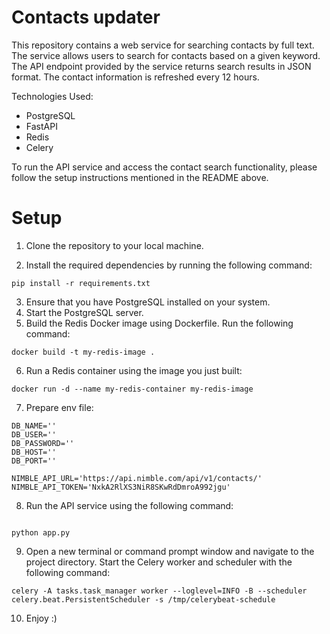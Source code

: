 # Contacts updater


This repository contains a web service for searching contacts by full text. The service allows users to search for contacts based on a given keyword. The API endpoint provided by the service returns search results in JSON format. The contact information is refreshed every 12 hours.

Technologies Used:

- PostgreSQL
- FastAPI
- Redis
- Celery

To run the API service and access the contact search functionality, please follow the setup instructions mentioned in the README above.

# Setup
1. Clone the repository to your local machine.

2. Install the required dependencies by running the following command:

  ```
  pip install -r requirements.txt
  ```

3. Ensure that you have PostgreSQL installed on your system. 
4. Start the PostgreSQL server.
5. Build the Redis Docker image using Dockerfile. Run the following command:
  ```
  docker build -t my-redis-image .
  ```
6. Run a Redis container using the image you just built:
  ```
  docker run -d --name my-redis-container my-redis-image
  ```
7. Prepare env file:
  ```
  DB_NAME=''
  DB_USER=''
  DB_PASSWORD=''
  DB_HOST=''
  DB_PORT=''
  
  NIMBLE_API_URL='https://api.nimble.com/api/v1/contacts/'
  NIMBLE_API_TOKEN='NxkA2RlXS3NiR8SKwRdDmroA992jgu'
  ```
8. Run the API service using the following command:
  ```
  
  python app.py
  ```
9. Open a new terminal or command prompt window and navigate to the project directory. Start the Celery worker and scheduler with the following command:
  ```
  celery -A tasks.task_manager worker --loglevel=INFO -B --scheduler celery.beat.PersistentScheduler -s /tmp/celerybeat-schedule
  ```

10. Enjoy :)
